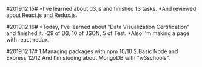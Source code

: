 #2019.12.15#
*I've learned about d3.js and finished 13 tasks.
*And reviewed about React.js and Redux.js.

#2019.12.16#
*Today, I've learned about "Data Visualization Certification" and finished it.
-29 of D3, 10 of JSON, 5 of Test.
*Also I'm making a page with react-redux.

#2019.12.17#
1.Managing packages with npm 10/10
2.Basic Node and Express 12/12
And I'm studing about MongoDB with "w3schools".
